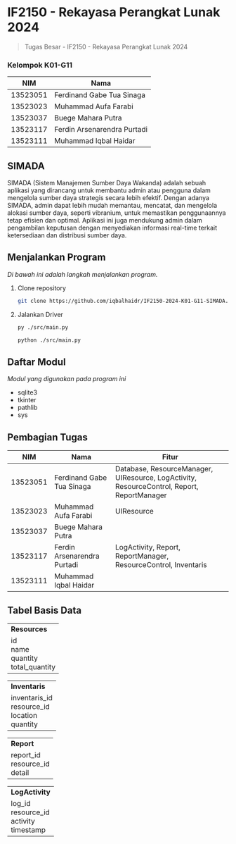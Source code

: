 # IF2150 - Rekayasa Perangkat Lunak 2024
> Tugas Besar - IF2150 - Rekayasa Perangkat Lunak 2024

### Kelompok K01-G11
| NIM      | Nama                            |
| -------- | ------------------------------- |
| 13523051 | Ferdinand Gabe Tua Sinaga       |
| 13523023 | Muhammad Aufa Farabi            |
| 13523037 | Buege Mahara Putra              |
| 13523117 | Ferdin Arsenarendra Purtadi     |
| 13523111 | Muhammad Iqbal Haidar           |

## SIMADA

SIMADA (Sistem Manajemen Sumber Daya Wakanda) adalah sebuah aplikasi yang dirancang untuk membantu admin atau pengguna dalam mengelola sumber daya strategis secara lebih efektif. Dengan adanya SIMADA, admin dapat lebih mudah memantau, mencatat, dan mengelola alokasi sumber daya, seperti vibranium, untuk memastikan penggunaannya tetap efisien dan optimal. Aplikasi ini juga mendukung admin dalam pengambilan keputusan dengan menyediakan informasi real-time terkait ketersediaan dan distribusi sumber daya.

## Menjalankan Program

_Di bawah ini adalah langkah menjalankan program._

1. Clone repository
   ```sh
   git clone https://github.com/iqbalhaidr/IF2150-2024-K01-G11-SIMADA.git
   ```
2. Jalankan Driver
   ```sh
   py ./src/main.py
   ```
   ```sh
   python ./src/main.py
   ```

## Daftar Modul

_Modul yang digunakan pada program ini_

- sqlite3
- tkinter
- pathlib
- sys

## Pembagian Tugas
| NIM      | Nama                            | Fitur                                                           |
| -------- | ------------------------------- | --------------------------------------------------------------- |
| 13523051 | Ferdinand Gabe Tua Sinaga       | Database, ResourceManager, UIResource, LogActivity, ResourceControl, Report, ReportManager |
| 13523023 | Muhammad Aufa Farabi            | UIResource                                                      |
| 13523037 | Buege Mahara Putra              |                                                                 |
| 13523117 | Ferdin Arsenarendra Purtadi     | LogActivity, Report, ReportManager, ResourceControl, Inventaris |
| 13523111 | Muhammad Iqbal Haidar           |                                                                 |

## Tabel Basis Data
<table border="0" style="border-collapse: collapse; text-align: left;">
  <tr>
    <td><b>Resources</b></td>
  </tr>
  <tr>
    <td>
      id<br>
      name<br>
      quantity<br>
      total_quantity<br>
    </td>
  </tr>
</table>

<table border="0" style="border-collapse: collapse; text-align: left;">
  <tr>
    <td><b>Inventaris</b></td>
  </tr>
  <tr>
    <td>
      inventaris_id<br>
      resource_id<br>
      location<br>
      quantity<br>
    </td>
  </tr>
</table>

<table border="0" style="border-collapse: collapse; text-align: left;">
  <tr>
    <td><b>Report</b></td>
  </tr>
  <tr>
    <td>
      report_id<br>
      resource_id<br>
      detail<br>
    </td>
  </tr>
</table>

<table border="0" style="border-collapse: collapse; text-align: left;">
  <tr>
    <td><b>LogActivity</b></td>
  </tr>
  <tr>
    <td>
      log_id<br>
      resource_id<br>
      activity<br>
      timestamp<br>
    </td>
  </tr>
</table>
